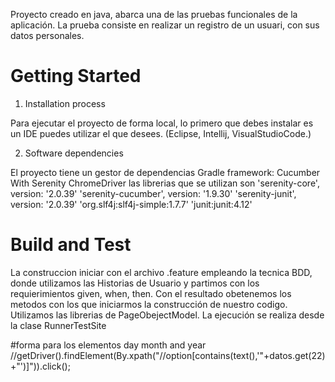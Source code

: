 

Proyecto creado en java, abarca una de las pruebas funcionales de la aplicación.
La prueba consiste en realizar un registro de un usuari, con sus datos personales.

# Getting Started

1.	Installation process

Para ejecutar el proyecto de forma local, lo primero que debes instalar es un IDE puedes utilizar el que desees.
(Eclipse, Intellij, VisualStudioCode.)

2.	Software dependencies

El proyecto tiene un gestor de dependencias Gradle
framework: Cucumber With Serenity
ChromeDriver
las librerias que se utilizan son
'serenity-core', version: '2.0.39'
'serenity-cucumber', version: '1.9.30'
'serenity-junit', version: '2.0.39'
'org.slf4j:slf4j-simple:1.7.7'
'junit:junit:4.12'



# Build and Test
La construccion iniciar con el archivo .feature empleando la tecnica BDD, donde utilizamos las Historias de Usuario
y partimos con los requierimientos given, when, then.
Con el resultado obetenemos los metodos con los que iniciarmos la construcción de nuestro codigo.
Utilizamos las librerias de PageObejectModel.
La ejecución se realiza desde la clase RunnerTestSite

#forma para los elementos day month and year
//getDriver().findElement(By.xpath("//option[contains(text(),'"+datos.get(22)+"')]")).click();